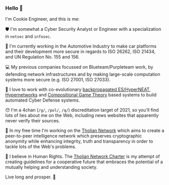 ### Hello 👋

I'm Cookie Engineer, and this is me:

:shield: I'm somewhat a Cyber Security Analyst or Engineer with a specialization in `netsec` and `infosec`.

:car: I'm currently working in the Automotive Industry to make car platforms and their development more
secure in regards to ISO 26262, ISO 21434, and UN Regulation No. 155 and 156.

:computer: My previous companies focussed on Blueteam/Purpleteam work, by defending network infrastructures
and by making large-scale computation systems more secure (e.g. ISO 27001, ISO 27033).

:robot: I love to work with co-evolutionary [backpropagated ES/HyperNEAT](https://stars.library.ucf.edu/facultybib2000/2178/),
[Hypernetworks](https://arxiv.org/abs/1609.09106) and [Compositional Game Theory](https://arxiv.org/abs/1603.04641)
based systems to build automated Cyber Defense systems.

:hushed: I'm a 4chan (`/g/`, `/pol/`, `/q/`) discreditation target of 2021, so you'll find lots of lies
about me on the Web, including news websites that apparently never verify their sources.

:rocket: In my free time I'm working on the [Tholian Network](https://github.com/tholian-network)
which aims to create a peer-to-peer intelligence network which preserves cryptographic anonymity while
enhancing integrity, truth and transparency in order to tackle lots of the Web's problems.

:rainbow: I believe in Human Rights. The [Tholian Network Charter](https://tholian.network/charter.html)
is my attempt of creating guidelines for a cooperative future that embraces the potential of a
mutually helping and understanding society.

Live long and prosper. :vulcan_salute:

